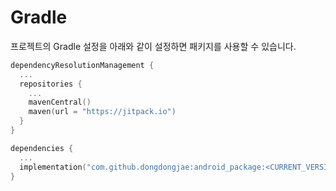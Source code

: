 # Gradle
프로젝트의 Gradle 설정을 아래와 같이 설정하면 패키지를 사용할 수 있습니다.

```kotlin title="settings.gradle(Project)"
dependencyResolutionManagement {
  ...
  repositories {
    ...
    mavenCentral()
    maven(url = "https://jitpack.io")
  }
}
```

```kotlin title="build.gradle(App)"
dependencies {
  ...
  implementation("com.github.dongdongjae:android_package:<CURRENT_VERSION>")
}
```